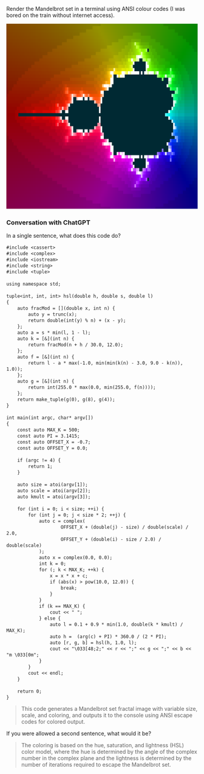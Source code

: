 Render the Mandelbrot set in a terminal using ANSI colour codes (I was bored on the train without internet access).

![mandelbrot-terminal.png](mandelbrot-terminal.png)

### Conversation with ChatGPT

In a single sentence, what does this code do?

```
#include <cassert>
#include <complex>
#include <iostream>
#include <string>
#include <tuple>

using namespace std;

tuple<int, int, int> hsl(double h, double s, double l)
{
    auto fracMod = [](double x, int n) {
        auto y = trunc(x);
        return double(int(y) % n) + (x - y);
    };
    auto a = s * min(l, 1 - l);
    auto k = [&](int n) {
        return fracMod(n + h / 30.0, 12.0);
    };
    auto f = [&](int n) {
        return l - a * max(-1.0, min(min(k(n) - 3.0, 9.0 - k(n)), 1.0));
    };
    auto g = [&](int n) {
        return int(255.0 * max(0.0, min(255.0, f(n))));
    };
    return make_tuple(g(0), g(8), g(4));
}

int main(int argc, char* argv[])
{
    const auto MAX_K = 500;
    const auto PI = 3.1415;
    const auto OFFSET_X = -0.7;
    const auto OFFSET_Y = 0.0;

    if (argc != 4) {
        return 1;
    }

    auto size = atoi(argv[1]);
    auto scale = atoi(argv[2]);
    auto kmult = atoi(argv[3]);

    for (int i = 0; i < size; ++i) {
        for (int j = 0; j < size * 2; ++j) {
            auto c = complex(
                    OFFSET_X + (double(j) - size) / double(scale) / 2.0,
                    OFFSET_Y + (double(i) - size / 2.0) / double(scale)
            );
            auto x = complex(0.0, 0.0);
            int k = 0;
            for (; k < MAX_K; ++k) {
                x = x * x + c;
                if (abs(x) > pow(10.0, 12.0)) {
                    break;
                }
            }
            if (k == MAX_K) {
                cout << " ";
            } else {
                auto l = 0.1 + 0.9 * min(1.0, double(k * kmult) / MAX_K);
                auto h =  (arg(c) + PI) * 360.0 / (2 * PI);
                auto [r, g, b] = hsl(h, 1.0, l);
                cout << "\033[48;2;" << r << ";" << g << ";" << b << "m \033[0m";
            }
        }
        cout << endl;
    }

    return 0;
}
```

> This code generates a Mandelbrot set fractal image with variable size, scale,
> and coloring, and outputs it to the console using ANSI escape codes for colored
> output.

If you were allowed a second sentence, what would it be?

> The coloring is based on the hue, saturation, and lightness (HSL) color model,
> where the hue is determined by the angle of the complex number in the complex
> plane and the lightness is determined by the number of iterations required to
> escape the Mandelbrot set.
